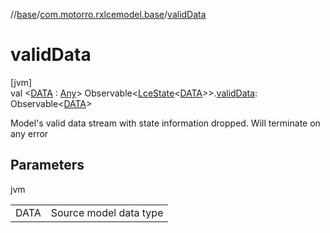 //[base](../../index.md)/[com.motorro.rxlcemodel.base](index.md)/[validData](valid-data.md)

# validData

[jvm]\
val &lt;[DATA](valid-data.md) : [Any](https://kotlinlang.org/api/latest/jvm/stdlib/kotlin/-any/index.html)&gt; Observable&lt;[LceState](-lce-state/index.md)&lt;[DATA](valid-data.md)&gt;&gt;.[validData](valid-data.md): Observable&lt;[DATA](valid-data.md)&gt;

Model's valid data stream with state information dropped. Will terminate on any error

## Parameters

jvm

| | |
|---|---|
| DATA | Source model data type |
